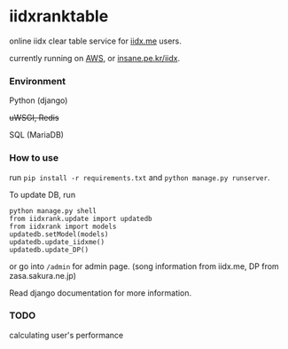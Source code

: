 iidxranktable
==========

online iidx clear table service for [iidx.me](http://iidx.me) users.

currently running on [AWS](http://54.69.39.175/iidx), or [insane.pe.kr/iidx](http://insane.pe.kr/iidx).


### Environment

Python (django)

~~uWSGI, Redis~~

SQL (MariaDB)


### How to use

run ```pip install -r requirements.txt``` and ```python manage.py runserver```.

To update DB, run 
```
python manage.py shell
from iidxrank.update import updatedb
from iidxrank import models
updatedb.setModel(models)
updatedb.update_iidxme()
updatedb.update_DP()
```
or go into ```/admin``` for admin page. (song information from iidx.me, DP from zasa.sakura.ne.jp)

Read django documentation for more information.


### TODO

calculating user's performance

